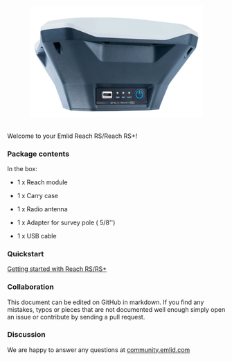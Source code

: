 
<div style="text-align: center;"><img src="img/reachrs/reachrsplus.png" style="width: 400px;"></div><br>

Welcome to your Emlid Reach RS/Reach RS+!


### Package contents

In the box:

* 1 x Reach module

* 1 x Carry case

* 1 x Radio antenna

* 1 x Adapter for survey pole ( 5/8'')

* 1 x USB cable


### Quickstart

[Getting started with Reach RS/RS+](quickstart.md)

### Collaboration

This document can be edited on GitHub in markdown. If you find any mistakes, typos or  pieces that are not documented well enough simply open an issue or contribute by sending a pull request.

### Discussion

We are happy to answer any questions at [community.emlid.com](http://community.emlid.com)
